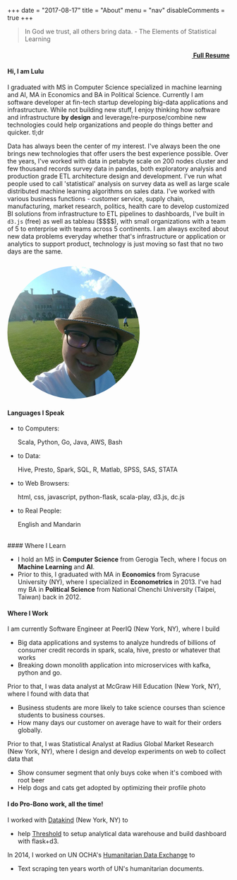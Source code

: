 +++
date = "2017-08-17"
title = "About"
menu = "nav"
disableComments = true
+++

<div class="row">
    <div class="amp col-md-8">
    <blockquote>In God we trust, all others bring data. - The Elements of Statistical Learning</blockquote>
</div>
<div class="amp col-md-4" style="text-align: right">
    <h4><i class="fa fa-file-text-o"></i><a href="/post/2016-04-04-resume-share/">&nbsp;Full Resume</a></h4>
</div>
</div>

#### Hi, I am Lulu

I graduated with MS in Computer Science specialized in machine learning and AI, MA in Economics and BA in Political Science. Currently I am software developer at fin-tech startup developing big-data applications and infrastructure. While not building new stuff, I enjoy thinking how software and infrastructure **by design** and leverage/re-purpose/combine new technologies could help organizations and people do things better and quicker. <a data-toggle="collapse" data-target=".tldr">tl;dr</a>

<div class="tldr collapse" style="margin-top: 2%">
    Data has always been the center of my interest. I've always been the one brings new technologies that offer users the best experience possible. Over the years, I've worked with data in petabyte scale on 200 nodes cluster and few thousand records survey data in pandas, both exploratory analysis and production grade ETL architecture design and development. I've run what people used to call 'statistical' analysis on survey data as well as large scale distributed machine learning algorithms on sales data. I've worked with various business functions - customer service, supply chain, manufacturing, market research, politics, health care to develop customized BI solutions from infrastructure to ETL pipelines to dashboards, I've built in <code>d3.js</code> (free) as well as tableau ($$$$), with small organizations with a team of 5 to enterprise with teams across 5 continents. I am always excited about new data problems everyday whether that's infrastructure or application or analytics to support product, technology is just moving so fast that no two days are the same.

</div>

<div class="row" style="margin-top: 5%">
    <div class="col-md-6" style="display:table-cell; vertical-align:middle; text-align:center">
        <img src="/profile_pic.jpg" width="300" style="border-radius: 50%;" />
    </div>
    <div class="col-md-6">
        <h4> <i class="fa fa-commenting-o"></i> Languages I Speak </h4>
        <ul>
            <li>to Computers:</li>
            <p class="amp-right">Scala, Python, Go, Java, AWS, Bash</p>
            <li>to Data:</li>
            <p class="amp-right">Hive, Presto, Spark, SQL, R, Matlab, SPSS, SAS, STATA</p>
            <li>to Web Browsers:</li>
            <p class="amp-right">html, css, javascript, python-flask, scala-play, d3.js, dc.js</p>
            <li>to Real People:</li>
            <p class="amp-right">English and Mandarin</p>
        </ul>
    </div>
</div>

<br>
#### <i class="fa fa-graduation-cap"></i> Where I Learn

* I hold an MS in **Computer Science** from Gerogia Tech, where I focus on **Machine Learning** and **AI**. 
* Prior to this, I graduated with MA in **Economics** from Syracuse University (NY), where I specialized in **Econometrics** in 2013. I've had my BA in **Political Science** from National Chenchi University (Taipei, Taiwan) back in 2012.

#### <i class="fa fa-suitcase"></i> Where I Work

<p class="amp-left">I am currently Software Engineer at PeerIQ (New York, NY), where I build</p>

* Big data applications and systems to analyze hundreds of billions of consumer credit records in spark, scala, hive, presto or whatever that works
* Breaking down monolith application into microservices with kafka, python and go.

<p class="amp-left">Prior to that, I was data analyst at McGraw Hill Education (New York, NY), where I found with data that</p>

* Business students are more likely to take science courses than science students to business courses.
* How many days our customer on average have to wait for their orders globally.

<p class="amp-left">Prior to that, I was Statistical Analyst at Radius Global Market Research (New York, NY), where I design and develop experiments on web to collect data that</p>

* Show consumer segment that only buys coke when it's comboed with root beer
* Help dogs and cats get adopted by optimizing their profile photo

#### <i class="fa fa-lightbulb-o"></i> I do Pro-Bono work, all the time!

<p class="amp-left"> I worked with <a href="http://www.datakind.org/">Datakind</a> (New York, NY) to</p>

* help [Threshold](http://www.thresholds.org/) to setup analytical data warehouse and build dashboard with flask+d3.

<p class="amp-left"> In 2014, I worked on UN OCHA's <a href="http://data.hdx.rwlabs.org/">Humanitarian Data Exchange</a> to</p>

* Text scraping ten years worth of UN's humanitarian documents.
